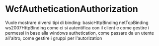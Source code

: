 # WcfAutheticationAuthorization
Vuole mostrare diversi tipi di binding:
basicHttpBinding
netTcpBinding
ws2007HttpBinding
come ci si autentifica con il client e come gestire i permessi in base alla windows authetication, come passare da un utente all'altro, 
come gestire i gruppi per l'autorization

